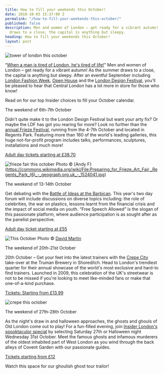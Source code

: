 ```yaml
---
title: How to fill your weekends this October!
date: 2018-10-03 15:37:00 Z
permalink: "/how-to-fill-your-weekends-this-october/"
published: false
description: Men and women of London – get ready for a vibrant autumn! As the summer
  draws to a close, the capital is anything but sleepy.
heading: How to fill your weekends this October!
layout: post
---
```


![tower of london this october](/uploads/london_united_kingdom_tower_of_london-491713.jpg!)

 “[When a man is tired of London, he's tired of life!](http://www.samueljohnson.com/tiredlon.html)" Men and women of London – get ready for a vibrant autumn! As the summer draws to a close, the capital is anything but sleepy. After an eventful September including [London Fashion Week](http://www.londonfashionweek.co.uk/), [Open House](https://openhouselondon.org.uk/) and the [London Design Festival](https://www.londondesignfestival.com/home), you'll be pleased to hear that Central London has a lot more in store for those who know! 

 

Read on for our top Insider choices to fill your October calendar. 

 

 

The weekend of 6th-7th October 


Didn't quite make it to the London Design Festival but want your arty fix? Or maybe the LDF has got you rearing for more? Look no further than the [annual Frieze Festival](https://frieze.com/fairs/frieze-london), running from the 4-7th October and located in Regents Park. Featuring more than 160 of the world's leading galleries, this huge not-for-profit program includes talks, performances, sculptures, installations and much more! 

 

[Adult day tickets starting at £38.70](https://friezelondon.seetickets.com/tour/frieze-london?utm_source=FLHomepage&utm_medium=BuyNowButton&utm_campaign=FLFM18Marketing#) 

 
![frieze fair this october](/uploads/Preparing_for_Frieze_Art_Fair,_Regents_Park_(6)_-_geograph.org.uk_-_1524041.jpg)
Photo © [Andy F}(https://commons.wikimedia.org/wiki/File:Preparing_for_Frieze_Art_Fair,_Regents_Park_(6)_-_geograph.org.uk_-_1524041.jpg)

 

 

The weekend of 13-14th October 

 

Get debating with the [Battle of Ideas at the Barbican](https://www.battleofideas.org.uk/). This year's two day forum will include discussions on diverse topics including: the role of celebrities, the war on plastics, lessons learnt from the financial crisis and the impact of social media on youth. “Free Speech Allowed” is the slogan of this passionate platform, where audience participation is as sought after as the panelist perspective.  

 

[Adult day ticket starting at £55](https://www.battleofideas.org.uk/battle-ideas-2018-tickets/)  

 

![This October](/uploads/2980219_91860521.jpg)
Photo © [David Martin](https://www.geograph.org.uk/photo/2980219)

 

The weekend of 20th-21st October 

 

 

20th October – Get your feet into the latest trainers with the [Crepe City](https://www.crepe-city.co.uk/)  take-over at the Truman Brewery in Shoreditch.  Head to London's trendiest quarter for their annual showcase of the world's most exclusive and hard-to find trainers. Launched in 2009, this celebration of the UK's streetwear is not to be missed if you're looking to meet like-minded fans or make that one-of-a-kind purchase. 

 

[Tickets: Starting from £13.99](https://www.eventbrite.co.uk/e/crepe-city-london-2018-tickets-49526720755)  

 

![crepe this october](/uploads/sneaker_sole_walking_pant_leg_brand_name-152005.jpg!d)

 

 

The weekend of 27th-28th October 

 

As the night's draw in and halloween approaches, the ghosts and ghouls of Old London come out to play! For a fun-filled evening, join [Insider London's spooktaculor special](https://www.insider-london.co.uk/tours/famous-ghosts-and-infamous-murders/) by selecting Saturday 27th or Halloween night Wednesday 31st October. Meet the famous ghosts and infamous murderers of the oldest inhabited part of West London as you wind through the back alleys of Covent Garden with our passionate guides. 

 

[Tickets starting from £12](https://www.insider-london.co.uk/tours/famous-ghosts-and-infamous-murders)  

Watch this space for our ghoulish ghost tour trailor! 